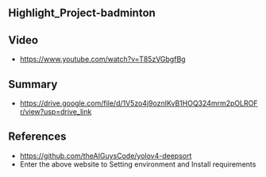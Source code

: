 ## Highlight_Project-badminton

## Video
- https://www.youtube.com/watch?v=T85zVGbgfBg

## Summary
- https://drive.google.com/file/d/1V5zo4j9oznIKvB1HOQ324mrm2pOLROFr/view?usp=drive_link

## References
- https://github.com/theAIGuysCode/yolov4-deepsort
- Enter the above website to Setting environment and Install requirements
